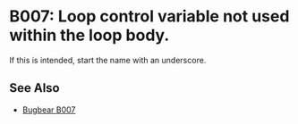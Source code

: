 # B007: Loop control variable not used within the loop body.

If this is intended, start the name with an underscore.

## See Also

* [Bugbear B007](https://github.com/PyCQA/flake8-bugbear?tab=readme-ov-file)
